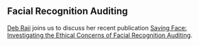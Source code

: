 ## Facial Recognition Auditing

[Deb Raji](https://twitter.com/rajiinio) joins us to discuss her recent publication [Saving Face: Investigating the Ethical Concerns of Facial Recognition Auditing](https://arxiv.org/abs/2001.00964).
